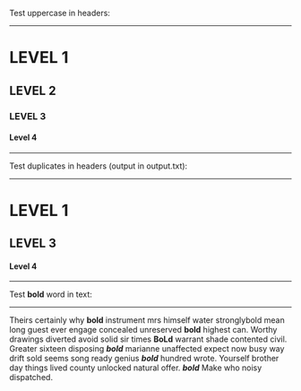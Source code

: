 Test uppercase in headers:

------------------------------------------------------------------------

# LEVEL 1

## LEVEL 2

### LEVEL 3

#### Level 4

------------------------------------------------------------------------

Test duplicates in headers (output in output.txt):

------------------------------------------------------------------------

# LEVEL 1

## LEVEL 3

#### Level 4

------------------------------------------------------------------------

Test ****bold**** word in text:

------------------------------------------------------------------------

Theirs certainly why **bold** instrument mrs himself water stronglybold
mean long guest ever engage concealed unreserved **bold** highest can.
Worthy drawings diverted avoid solid sir times **BoLd** warrant shade
contented civil. Greater sixteen disposing ***bold*** marianne
unaffected expect now busy way drift sold seems song ready genius
***bold*** hundred wrote. Yourself brother day things lived county
unlocked natural offer. *****bold***** Make who noisy dispatched.
